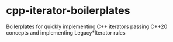 # cpp-iterator-boilerplates
Boilerplates for quickly implementing C++ iterators passing C++20 concepts and implementing Legacy*Iterator rules
